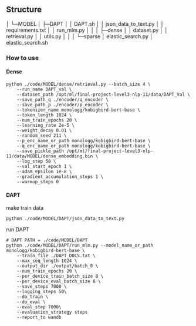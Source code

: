 ## Structure

│  └─MODEL
│      ├─DAPT
│      │      DAPT.sh
│      │      json_data_to_text.py
│      │      requirements.txt
│      │      run_mlm.py
│      │
│      ├─dense
│      │      dataset.py
│      │      retrieval.py
│      │      utils.py
│      │
│      └─sparse
│              elastic_search.py
│              elastic_search.sh


### How to use

#### Dense

```
python ./code/MODEL/dense/retrieval.py --batch_size 4 \
    --run_name DAPT_val \
    --dataset_path /opt/ml/final-project-level3-nlp-11/data/DAPT_Val \
    --save_path_q ./encoder/q_encoder \
    --save_path_p ./encoder/p_encoder \
    --tokenizer_name monologg/kobigbird-bert-base \
    --token_length 1024 \
    --num_train_epochs 20 \
    --learning_rate 2e-5 \
    --weight_decay 0.01 \
    --random_seed 211 \
    --p_enc_name_or_path monologg/kobigbird-bert-base \
    --q_enc_name_or_path monologg/kobigbird-bert-base \
    --save_pickle_path /opt/ml/final-project-level3-nlp-11/data/MODEL/dense_embedding.bin \
    --log_step 50 \
    --val_start_epoch 1 \
    --adam_epsilon 1e-8 \
    --gradient_accumulation_steps 1 \
    --warmup_steps 0
```

#### DAPT

make train data 
```
python ./code/MODEL/DAPT/json_data_to_text.py
```

run DAPT
```
# DAPT PATH = ./code/MODEL/DAPT
python ./code/MODEL/DAPT/run_mlm.py --model_name_or_path monologg/kobigbird-bert-base \
    --train_file ./DAPT_DOCS.txt \
    --max_seq_length 1024 \
    --output_dir ./output/batch_8 \
    --num_train_epochs 20 \
    --per_device_train_batch_size 8 \
    --per_device_eval_batch_size 8 \
    --save_steps 7000 \
    --logging_steps 50\
    --do_train \
    --do_eval \
    --eval_step 7000\
    --evaluation_strategy steps
    --report_to wandb
```